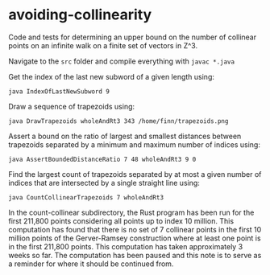 # avoiding-collinearity
Code and tests for determining an upper bound on the number of collinear points on an infinite walk on a finite set of vectors in Z^3.

Navigate to the `src` folder and compile everything with `javac *.java`

Get the index of the last new subword of a given length using:

```java IndexOfLastNewSubword 9```

Draw a sequence of trapezoids using:

  ```java DrawTrapezoids wholeAndRt3 343 /home/finn/trapezoids.png```

Assert a bound on the ratio of largest and smallest distances between trapezoids separated by a minimum and maximum number of indices using:

  ```java AssertBoundedDistanceRatio 7 48 wholeAndRt3 9 0```
  
Find the largest count of trapezoids separated by at most a given number of indices that are intersected by a single straight line using:

  ```java CountCollinearTrapezoids 7 wholeAndRt3```

In the count-collinear subdirectory, the Rust program has been run for the first 211,800 points considering all points up to index 10 million. This computation has found that there is no set of 7 collinear points in the first 10 million points of the Gerver-Ramsey construction where at least one point is in the first 211,800 points. This computation has taken approximately 3 weeks so far. The computation has been paused and this note is to serve as a reminder for where it should be continued from.
